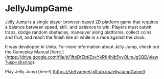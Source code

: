 # JellyJumpGame

Jelly Jump is a single player browser-based 2D platform game that requires a balance between speed, skill, and patience to win. Players must outwit traps, dodge random obstacles, maneuver along platforms, collect coins and fruit, and reach the finish line all while in a race against the clock.

It was developed in Unity. For more information about Jelly Jump, check out the Gameplay Manual [here.] (https://drive.google.com/file/d/1ftoDtEbtIZxxYkRfI4hib5vyOLmJgSQD/view?usp=sharing).

Play Jelly Jump [here!] (https://stefyaegel.github.io/JellyJumpGame/)

